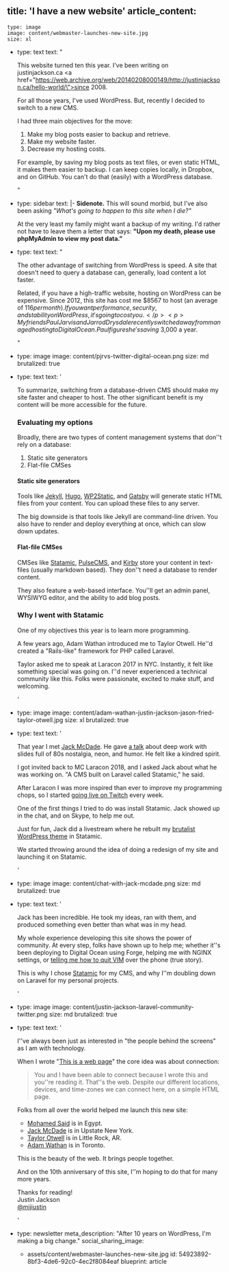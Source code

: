title: 'I have a new website'
article_content:
  -
    type: image
    image: content/webmaster-launches-new-site.jpg
    size: xl
  -
    type: text
    text: "<p>This website turned ten this year. I've been writing on justinjackson.ca&nbsp;<a href=\"https://web.archive.org/web/20140208000149/http://justinjackson.ca/hello-world/\">since 2008</a>.</p><p>For all those years, I've used WordPress. But, recently I decided to switch&nbsp;to a new CMS.</p><p>I had three main objectives for the move:</p><p></p><ol><li>Make my&nbsp;blog posts easier to backup and retrieve.<br></li><li>Make my website faster.</li><li>Decrease my hosting costs.</li></ol><p>For example, by saving my&nbsp;blog posts as text files, or even static HTML, it makes them easier to backup. I can keep copies locally, in Dropbox, and on GitHub. You can't do that (easily) with a WordPress database.<br></p>"
  -
    type: sidebar
    text: |-
      **Sidenote.** This will sound morbid, but I've also been asking _"What's going to happen to this site when I die?"_

      At the very least my family might want a backup of my writing. I'd rather not have to leave them a letter that says: **"Upon my death, please use phpMyAdmin to view my post data."**
  -
    type: text
    text: "<p>The other advantage of switching from WordPress&nbsp;is speed. A site that doesn't need to query a database can, generally, load content a lot faster.</p><p>Related, if you have a high-traffic website, hosting on WordPress can be expensive. Since 2012, this site has cost me&nbsp;$8567 to host (an average of $116 per month). If you want performance, security, and stability on WordPress, it's going to cost you.</p><p>My friends Paul Jarvis and Jarrod Drysdale recently switched away from managed hosting to Digital Ocean. Paul figures he's saving ~$3,000 a year.</p>"
  -
    type: image
    image: content/pjrvs-twitter-digital-ocean.png
    size: md
    brutalized: true
  -
    type: text
    text: '<p>To summarize, switching from a database-driven CMS should make my site faster and cheaper to host. The other significant benefit is my content will be more accessible for the future.</p><h3>Evaluating my options</h3><p>Broadly, there are two types of content management systems that don''t rely on a database:</p><ol><li>Static site generators<br></li><li>Flat-file CMSes</li></ol><h4>Static site generators</h4><p>Tools like <a href="https://jekyllrb.com/">Jekyll</a>, <a href="https://gohugo.io/">Hugo</a>, <a href="https://wp2static.com/">WP2Static</a>, and <a href="https://www.gatsbyjs.org/">Gatsby</a> will generate static HTML files from your content. You can&nbsp;upload these files to any server.</p><p>The big downside is that tools like Jekyll are command-line driven. You also have to render and deploy everything at once, which can slow down updates.</p><h4>Flat-file CMSes</h4><p>CMSes like <a href="https://statamic.com/">Statamic</a>, <a href="https://www.pulsecms.com/">PulseCMS</a>, and <a href="https://getkirby.com/">Kirby</a>&nbsp;store your content in text-files (usually markdown based). They don''t need a database to render content.</p><p>They also feature a web-based interface. You''ll get an admin panel, WYSIWYG editor, and the ability to add blog posts.</p><h3>Why I went with Statamic</h3><p>One of my objectives this year is to learn more programming.</p><p>A few years ago, Adam Wathan introduced me to Taylor Otwell. He''d created a "Rails-like" framework for PHP called Laravel.</p><p>Taylor asked me to speak at Laracon 2017 in NYC. Instantly, it felt like something special was going on. I''d never experienced a technical community like this. Folks were passionate, excited to make stuff, and welcoming.</p>'
  -
    type: image
    image: content/adam-wathan-justin-jackson-jason-fried-taylor-otwell.jpg
    size: xl
    brutalized: true
  -
    type: text
    text: '<p>That year I met <a href="https://twitter.com/jackmcdade">Jack McDade</a>. He gave <a href="https://youtu.be/I4oWBpX9BiY">a talk</a>&nbsp;about deep work with slides full of 80s nostalgia, neon, and humor. He felt like a kindred spirit.</p><p>I got invited back to MC Laracon 2018, and I asked Jack about what he was working on. "A CMS built on Laravel called Statamic," he said.</p><p>After Laracon I was more inspired than ever to improve my programming chops, so I started <a href="https://twitch.tv/megajustin">going live on Twitch</a> every week.</p><p>One of the first things I tried to do was install Statamic. Jack showed up in the chat, and on Skype, to help me out.</p><p>Just for fun, Jack did a&nbsp;livestream where he rebuilt my <a href="https://github.com/mijustin/brutal-theme">brutalist WordPress theme</a> in Statamic.</p><p>We started throwing around the idea of doing a redesign of my site and launching it on Statamic.</p>'
  -
    type: image
    image: content/chat-with-jack-mcdade.png
    size: md
    brutalized: true
  -
    type: text
    text: '<p>Jack has been incredible. He took my ideas, ran with them, and produced something even better than what was in my head.</p><p>My whole experience developing this site shows the power of community. At every step, folks have shown up to help me; whether it''s been deploying to Digital Ocean using Forge, helping me with NGINX settings, or <a href="https://clips.twitch.tv/SeductiveAntediluvianCatPartyTime">telling me how to quit VIM</a> over the phone (true story).</p><p>This&nbsp;is why I chose <a href="https://statamic.com">Statamic</a> for my CMS, and why I''m doubling down on Laravel for my personal projects.</p>'
  -
    type: image
    image: content/justin-jackson-laravel-community-twitter.png
    size: md
    brutalized: true
  -
    type: text
    text: '<p>I''ve&nbsp;always been just as interested in "the people behind the screens" as I am with technology.</p><p>When I wrote "<a href="https://justinjackson.ca/words.html">This is a web page</a>" the core idea was about connection:</p><blockquote>You and I have been able to connect because I wrote this and you''re reading it. That''s the web. Despite our different locations, devices, and time-zones we can connect here, on a simple HTML page.</blockquote><p>Folks from all over the world helped me launch this new site:</p><p></p><ul><li><a href="https://twitter.com/themsaid">Mohamed Said</a>&nbsp;is in Egypt.<br></li><li><a href="https://jackmcdade.com/">Jack McDade</a>&nbsp;is in&nbsp;Upstate New York.<br></li><li><a href="https://twitter.com/taylorotwell">Taylor Otwell</a> is in Little Rock, AR.<br></li><li><a href="https://twitter.com/adamwathan">Adam Wathan</a>&nbsp;is in Toronto.<br></li></ul><p></p><p>This is the beauty of the web. It brings people together.</p><p>And on the 10th anniversary of this site, I''m hoping to do that for many more years.</p><p>Thanks for reading!<br>Justin Jackson<br><a href="https://twitter.com/mijustin">@mijiustin</a></p>'
  -
    type: newsletter
meta_description: "After 10 years on WordPress, I'm making a big change."
social_sharing_image:
    - assets/content/webmaster-launches-new-site.jpg
id: 54923892-8bf3-4de6-92c0-4ec2f8084eaf
blueprint: article
